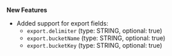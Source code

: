 **New Features**

- Added support for export fields:
    - `export.delimiter` (type: STRING, optional: true)
    - `export.bucketName` (type: STRING, optional: true)
    - `export.bucketKey` (type: STRING, optional: true)